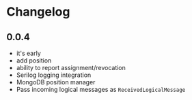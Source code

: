 # Changelog

## 0.0.4
* it's early
* add position
* ability to report assignment/revocation
* Serilog logging integration
* MongoDB position manager
* Pass incoming logical messages as `ReceivedLogicalMessage`
